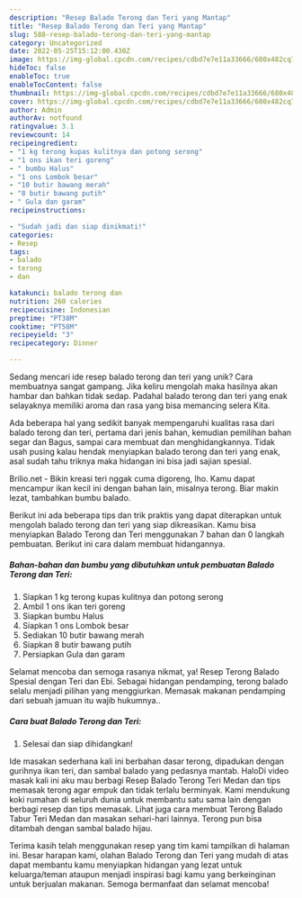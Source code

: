 ```yaml
---
description: "Resep Balado Terong dan Teri yang Mantap"
title: "Resep Balado Terong dan Teri yang Mantap"
slug: 588-resep-balado-terong-dan-teri-yang-mantap
category: Uncategorized
date: 2022-05-25T15:12:00.430Z
image: https://img-global.cpcdn.com/recipes/cdbd7e7e11a33666/680x482cq70/balado-terong-dan-teri-foto-resep-utama.jpg
hideToc: false
enableToc: true
enableTocContent: false
thumbnail: https://img-global.cpcdn.com/recipes/cdbd7e7e11a33666/680x482cq70/balado-terong-dan-teri-foto-resep-utama.jpg
cover: https://img-global.cpcdn.com/recipes/cdbd7e7e11a33666/680x482cq70/balado-terong-dan-teri-foto-resep-utama.jpg
author: Admin
authorAv: notfound
ratingvalue: 3.1
reviewcount: 14
recipeingredient:
- "1 kg terong kupas kulitnya dan potong serong"
- "1 ons ikan teri goreng"
- " bumbu Halus"
- "1 ons Lombok besar"
- "10 butir bawang merah"
- "8 butir bawang putih"
- " Gula dan garam"
recipeinstructions:

- "Sudah jadi dan siap dinikmati!"
categories:
- Resep
tags:
- balado
- terong
- dan

katakunci: balado terong dan 
nutrition: 260 calories
recipecuisine: Indonesian
preptime: "PT38M"
cooktime: "PT58M"
recipeyield: "3"
recipecategory: Dinner

---
```





Sedang mencari ide resep balado terong dan teri yang unik? Cara membuatnya sangat gampang. Jika keliru mengolah maka hasilnya akan hambar dan bahkan tidak sedap. Padahal balado terong dan teri yang enak selayaknya memiliki aroma dan rasa yang bisa memancing selera Kita.





Ada beberapa hal yang sedikit banyak mempengaruhi kualitas rasa dari balado terong dan teri, pertama dari jenis bahan, kemudian pemilihan bahan segar dan Bagus, sampai cara membuat dan menghidangkannya. Tidak usah pusing kalau hendak menyiapkan balado terong dan teri yang enak,      asal sudah tahu triknya maka hidangan ini bisa jadi sajian spesial.














Brilio.net - Bikin kreasi teri nggak cuma digoreng, lho. Kamu dapat mencampur ikan kecil ini dengan bahan lain, misalnya terong. Biar makin lezat, tambahkan bumbu balado.






Berikut ini ada beberapa tips dan trik praktis yang dapat diterapkan untuk mengolah balado terong dan teri yang siap dikreasikan. Kamu bisa menyiapkan Balado Terong dan Teri menggunakan 7 bahan dan 0 langkah pembuatan. Berikut ini cara dalam membuat hidangannya.

<!--inarticleads1-->

##### Bahan-bahan dan bumbu yang dibutuhkan untuk pembuatan Balado Terong dan Teri:

1. Siapkan 1 kg terong kupas kulitnya dan potong serong
1. Ambil 1 ons ikan teri goreng
1. Siapkan  bumbu Halus
1. Siapkan 1 ons Lombok besar
1. Sediakan 10 butir bawang merah
1. Siapkan 8 butir bawang putih
1. Persiapkan  Gula dan garam


Selamat mencoba dan semoga rasanya nikmat, ya! Resep Terong Balado Spesial dengan Teri dan Ebi. Sebagai hidangan pendamping, terong balado selalu menjadi pilihan yang menggiurkan. Memasak makanan pendamping dari sebuah jamuan itu wajib hukumnya.. 

<!--inarticleads2-->

##### Cara buat Balado Terong dan Teri:


1. Selesai dan siap dihidangkan!

Ide masakan sederhana kali ini berbahan dasar terong, dipadukan dengan gurihnya ikan teri, dan sambal balado yang pedasnya mantab. HaloDi video masak kali ini aku mau berbagi Resep Balado Terong Teri Medan dan tips memasak terong agar empuk dan tidak terlalu berminyak. Kami mendukung koki rumahan di seluruh dunia untuk membantu satu sama lain dengan berbagi resep dan tips memasak. Lihat juga cara membuat Terong Balado Tabur Teri Medan dan masakan sehari-hari lainnya. Terong pun bisa ditambah dengan sambal balado hijau. 

Terima kasih telah menggunakan resep yang tim kami tampilkan di halaman ini. Besar harapan kami, olahan Balado Terong dan Teri yang mudah di atas dapat membantu kamu menyiapkan hidangan yang lezat untuk keluarga/teman ataupun menjadi inspirasi bagi kamu yang berkeinginan untuk berjualan makanan. Semoga bermanfaat dan selamat mencoba!
